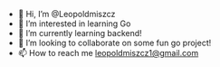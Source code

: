 - 👋 Hi, I’m @Leopoldmiszcz 
- 👀 I’m interested in learning Go
- 🌱 I’m currently learning backend!
- 💞️ I’m looking to collaborate on some fun go project!
- 📫 How to reach me leopoldmiszcz1@gmail.com
<!---
Leopoldmiszcz/Leopoldmiszcz is a ✨ special ✨ repository because its `README.md` (this file) appears on your GitHub profile.
You can click the Preview link to take a look at your changes.
--->
